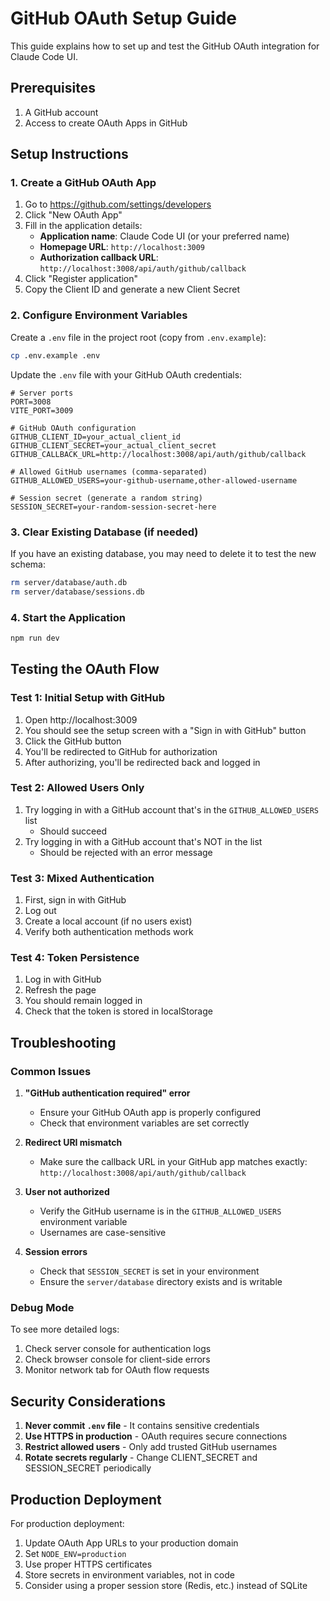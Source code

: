 # GitHub OAuth Setup Guide

This guide explains how to set up and test the GitHub OAuth integration for Claude Code UI.

## Prerequisites

1. A GitHub account
2. Access to create OAuth Apps in GitHub

## Setup Instructions

### 1. Create a GitHub OAuth App

1. Go to https://github.com/settings/developers
2. Click "New OAuth App"
3. Fill in the application details:
   - **Application name**: Claude Code UI (or your preferred name)
   - **Homepage URL**: `http://localhost:3009`
   - **Authorization callback URL**: `http://localhost:3008/api/auth/github/callback`
4. Click "Register application"
5. Copy the Client ID and generate a new Client Secret

### 2. Configure Environment Variables

Create a `.env` file in the project root (copy from `.env.example`):

```bash
cp .env.example .env
```

Update the `.env` file with your GitHub OAuth credentials:

```env
# Server ports
PORT=3008
VITE_PORT=3009

# GitHub OAuth configuration
GITHUB_CLIENT_ID=your_actual_client_id
GITHUB_CLIENT_SECRET=your_actual_client_secret
GITHUB_CALLBACK_URL=http://localhost:3008/api/auth/github/callback

# Allowed GitHub usernames (comma-separated)
GITHUB_ALLOWED_USERS=your-github-username,other-allowed-username

# Session secret (generate a random string)
SESSION_SECRET=your-random-session-secret-here
```

### 3. Clear Existing Database (if needed)

If you have an existing database, you may need to delete it to test the new schema:

```bash
rm server/database/auth.db
rm server/database/sessions.db
```

### 4. Start the Application

```bash
npm run dev
```

## Testing the OAuth Flow

### Test 1: Initial Setup with GitHub

1. Open http://localhost:3009
2. You should see the setup screen with a "Sign in with GitHub" button
3. Click the GitHub button
4. You'll be redirected to GitHub for authorization
5. After authorizing, you'll be redirected back and logged in

### Test 2: Allowed Users Only

1. Try logging in with a GitHub account that's in the `GITHUB_ALLOWED_USERS` list
   - Should succeed
2. Try logging in with a GitHub account that's NOT in the list
   - Should be rejected with an error message

### Test 3: Mixed Authentication

1. First, sign in with GitHub
2. Log out
3. Create a local account (if no users exist)
4. Verify both authentication methods work

### Test 4: Token Persistence

1. Log in with GitHub
2. Refresh the page
3. You should remain logged in
4. Check that the token is stored in localStorage

## Troubleshooting

### Common Issues

1. **"GitHub authentication required" error**
   - Ensure your GitHub OAuth app is properly configured
   - Check that environment variables are set correctly

2. **Redirect URI mismatch**
   - Make sure the callback URL in your GitHub app matches exactly: `http://localhost:3008/api/auth/github/callback`

3. **User not authorized**
   - Verify the GitHub username is in the `GITHUB_ALLOWED_USERS` environment variable
   - Usernames are case-sensitive

4. **Session errors**
   - Check that `SESSION_SECRET` is set in your environment
   - Ensure the `server/database` directory exists and is writable

### Debug Mode

To see more detailed logs:

1. Check server console for authentication logs
2. Check browser console for client-side errors
3. Monitor network tab for OAuth flow requests

## Security Considerations

1. **Never commit `.env` file** - It contains sensitive credentials
2. **Use HTTPS in production** - OAuth requires secure connections
3. **Restrict allowed users** - Only add trusted GitHub usernames
4. **Rotate secrets regularly** - Change CLIENT_SECRET and SESSION_SECRET periodically

## Production Deployment

For production deployment:

1. Update OAuth App URLs to your production domain
2. Set `NODE_ENV=production`
3. Use proper HTTPS certificates
4. Store secrets in environment variables, not in code
5. Consider using a proper session store (Redis, etc.) instead of SQLite